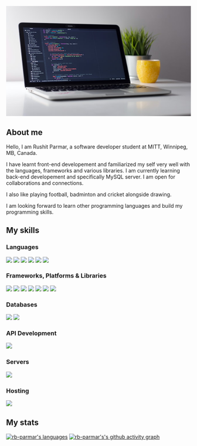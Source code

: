 <div align="center">
<img src="/image/laptop.jpg" style=" width:600px ; height:300px">
</div>


## About me

Hello, I am Rushit Parmar, a software developer student at MITT, Winnipeg, MB, Canada.

I have learnt front-end developement and familiarized my self very well with the languages, frameworks and various libraries.
I am currently learning back-end developement and specifically MySQL server.
I am open for collaborations and connections.

I also like playing football, badminton and cricket alongside drawing.

I am looking forward to learn other programming languages and build my programming skills. 

## My skills

### Languages
![](https://img.shields.io/badge/web-html5-informational?style=for-the-badge&logo=html5&logoColor=white&color=00aaff)
![](https://img.shields.io/badge/web-css-informational?style=for-the-badge&logo=css3&logoColor=white&color=00aaff)
![](https://img.shields.io/badge/code-javascript-informational?style=for-the-badge&logo=javascript&logoColor=white&color=00aaff)
![](https://img.shields.io/badge/code-csharp-informational?style=for-the-badge&logo=csharp&logoColor=white&color=00aaff)
![](https://img.shields.io/badge/code-markdown-informational?style=for-the-badge&logo=markdown&logoColor=white&color=00aaff)
![](https://img.shields.io/badge/code-gitbash-informational?style=for-the-badge&logo=gitbash&logoColor=white&color=00aaff)

### Frameworks, Platforms & Libraries
![](https://img.shields.io/badge/code-react-informational?style=for-the-badge&logo=react&logoColor=white&color=00aaff)
![](https://img.shields.io/badge/code-react_router-informational?style=for-the-badge&logo=reactrouter&logoColor=white&color=00aaff)
![](https://img.shields.io/badge/FW-ASp.NET_Core-informational?style=for-the-badge&logo=ASP.NET_Core&logoColor=white&color=00aaff)
![](https://img.shields.io/badge/FW-node.js-informational?style=for-the-badge&logo=node.js&logoColor=white&color=00aaff)
![](https://img.shields.io/badge/FW-ASP.NET-informational?style=for-the-badge&logo=ASP.NET&logoColor=white&color=00aaff)
![](https://img.shields.io/badge/PKG-npm-informational?style=for-the-badge&logo=npm&logoColor=white&color=00aaff)
![](https://img.shields.io/badge/PKG-XAMPP-informational?style=for-the-badge&logo=xampp&logoColor=white&color=00aaff)

### Databases
![](https://img.shields.io/badge/DB-MySQL-informational?style=for-the-badge&logo=mysql&logoColor=white&color=00aaff)
![](https://img.shields.io/badge/DB-Microsoft_SQL_Server-informational?style=for-the-badge&logo=microsoftsqlserver&logoColor=white&color=00aaff)

### API Development
![](https://img.shields.io/badge/API-Postman-informational?style=for-the-badge&logo=postman&logoColor=white&color=00aaff)

### Servers
![](https://img.shields.io/badge/Server-Apache-informational?style=for-the-badge&logo=apache&logoColor=white&color=00aaff)

### Hosting
![](https://img.shields.io/badge/Hosting-Azure-informational?style=for-the-badge&logo=azure&logoColor=white&color=00aaff)

## My stats
[![rb-parmar's languages](https://github-readme-stats.vercel.app/api/top-langs/?username=rb-parmar&layout=pie)](https://github.com/anuraghazra/github-readme-stats)
[![rb-parmar's's github activity graph](https://github-readme-activity-graph.vercel.app/graph?username=rb-parmar&theme=react)](https://github.com/rb-parmar/github-readme-activity-graph)
